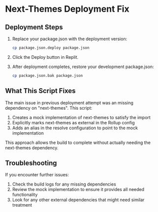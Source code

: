 # Next-Themes Deployment Fix

## Deployment Steps

1. Replace your package.json with the deployment version:
   ```bash
   cp package.json.deploy package.json
   ```

2. Click the Deploy button in Replit.

3. After deployment completes, restore your development package.json:
   ```bash
   cp package.json.bak package.json
   ```

## What This Script Fixes

The main issue in previous deployment attempt was an missing dependency on "next-themes". This script:

1. Creates a mock implementation of next-themes to satisfy the import
2. Explicitly marks next-themes as external in the Rollup config
3. Adds an alias in the resolve configuration to point to the mock implementation

This approach allows the build to complete without actually needing the next-themes dependency.

## Troubleshooting

If you encounter further issues:

1. Check the build logs for any missing dependencies
2. Review the mock implementation to ensure it provides all needed functionality
3. Look for any other external dependencies that might need similar treatment
